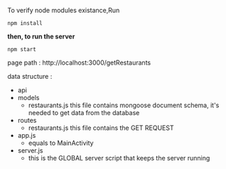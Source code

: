 To verify node modules existance,Run 
```
npm install
```

**then, to run the server**

```
npm start
```

page path : http://localhost:3000/getRestaurants

data structure : 
  - api
   - models
     - restaurants.js
       this file contains mongoose document schema, it's needed to get data from the database
   - routes
     - restaurants.js
       this file contains the GET REQUEST
  - app.js
    - equals to MainActivity
  - server.js
    - this is the GLOBAL server script that keeps the server running 
